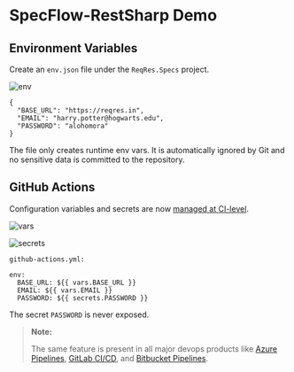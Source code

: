 # SpecFlow-RestSharp Demo

## Environment Variables

Create an `env.json` file under the `ReqRes.Specs` project.

![env](https://user-images.githubusercontent.com/28589393/221482116-7cbce0fe-6244-4660-952e-c6e7e7fe07c9.png)

```
{
  "BASE_URL": "https://reqres.in",
  "EMAIL": "harry.potter@hogwarts.edu",
  "PASSWORD": "alohomora"
}
```

The file only creates runtime env vars. It is automatically ignored by Git and no sensitive data is committed to the repository.

## GitHub Actions

Configuration variables and secrets are now [managed at CI-level](https://docs.github.com/en/actions/learn-github-actions/variables#creating-configuration-variables-for-a-repository).

![vars](https://user-images.githubusercontent.com/28589393/221486106-b90455c5-3e61-49d0-aea4-dc9cab6c61e9.png)

![secrets](https://user-images.githubusercontent.com/28589393/221486103-8d66856f-c2eb-42e0-bc92-274a3f1b6b27.png)

`github-actions.yml:`

```
env:
  BASE_URL: ${{ vars.BASE_URL }}
  EMAIL: ${{ vars.EMAIL }}
  PASSWORD: ${{ secrets.PASSWORD }}
```
The secret `PASSWORD` is never exposed.

> **Note:**
> 
> The same feature is present in all major devops products like [Azure Pipelines](https://learn.microsoft.com/en-us/azure/devops/pipelines/process/set-secret-variables?view=azure-devops), [GitLab CI/CD](https://docs.gitlab.com/ee/ci/variables/), and [Bitbucket Pipelines](https://support.atlassian.com/bitbucket-cloud/docs/variables-and-secrets/).
